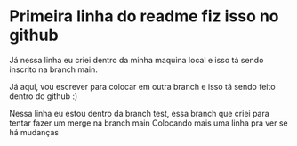 # Primeira linha do readme fiz isso no github

Já nessa linha eu criei dentro da minha maquina local
e isso tá sendo inscrito na branch main.

Já aqui, vou escrever para colocar em outra branch
e isso tá sendo feito dentro do github :)

Nessa linha eu estou dentro da branch test, essa branch
que criei para tentar fazer um merge na branch main 
Colocando mais uma linha pra ver se há mudanças 
